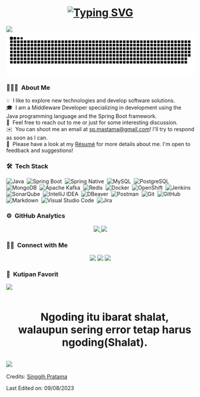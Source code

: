 <h1 id="user-content-toc" align="center">
  <a href="https://git.io/typing-svg">
    <img src="https://readme-typing-svg.herokuapp.com?font=Architects+Daughter&color=7AF79A&size=30&lines=Hey!+It's+Singgih+Pratama!;I'm+a+Middleware+Developer...;And+I'm+a+proud+Indonesian" alt="Typing SVG">
  </a>
</h1>

<!--horizontal divider(gradiant)-->
<img src="https://user-images.githubusercontent.com/73097560/115834477-dbab4500-a447-11eb-908a-139a6edaec5c.gif">

<!--- snake -->
<div align="center">
  <a href="https://mastama.github.io/mastama/">
  <img  src="https://github.com/1999AZZAR/1999AZZAR/blob/main/resources/img/grid-snake.svg"
       alt="snake" /></a>
</div>

### 👨🏻‍💻 &nbsp;About Me

💡 &nbsp;I like to explore new technologies and develop software solutions.\
🎓 &nbsp;I am a Middleware Developer specializing in development using the Java programming language and the Spring Boot framework.\
💬 &nbsp;Feel free to reach out to me or just for some interesting discussion.\
✉️ &nbsp;You can shoot me an email at sp.mastama@gmail.com! I'll try to respond as soon as I can.\
📄 &nbsp;Please have a look at my [Résumé]() for more details about me. I'm open to feedback and suggestions!

### 🛠 &nbsp;Tech Stack

![Java](https://img.shields.io/badge/-Java-05122A?style=flat&logo=Java&logoColor=FFA518)&nbsp;
![Spring Boot](https://img.shields.io/badge/-Spring%20Boot-6DB33F?style=flat&logo=spring&logoColor=white)&nbsp;
![Spring Native](https://img.shields.io/badge/-Spring%20Native-6DB33F?style=flat&logo=spring&logoColor=white)&nbsp;
![MySQL](https://img.shields.io/badge/-MySQL-4479A1?style=flat&logo=mysql&logoColor=white)&nbsp;
![PostgreSQL](https://img.shields.io/badge/-PostgreSQL-336791?style=flat&logo=postgresql&logoColor=white)&nbsp;
![MongoDB](https://img.shields.io/badge/-MongoDB-47A248?style=flat&logo=mongodb&logoColor=white)&nbsp;
![Apache Kafka](https://img.shields.io/badge/-Apache%20Kafka-231F20?style=flat&logo=apache-kafka&logoColor=white)&nbsp;
![Redis](https://img.shields.io/badge/-Redis-DC382D?style=flat&logo=redis&logoColor=white)&nbsp;
![Docker](https://img.shields.io/badge/-Docker-2496ED?style=flat&logo=docker&logoColor=white)&nbsp;
![OpenShift](https://img.shields.io/badge/-OpenShift-EE0000?style=flat&logo=red-hat-open-shift&logoColor=white)&nbsp;
![Jenkins](https://img.shields.io/badge/-Jenkins-D24939?style=flat&logo=jenkins&logoColor=white)&nbsp;
![SonarQube](https://img.shields.io/badge/-SonarQube-4E9BCD?style=flat&logo=sonarqube&logoColor=white)&nbsp;
![IntelliJ IDEA](https://img.shields.io/badge/-IntelliJ%20IDEA-000000?style=flat&logo=intellij-idea&logoColor=white)&nbsp;
![DBeaver](https://img.shields.io/badge/-DBeaver-000000?style=flat&logo=dbeaver&logoColor=white)&nbsp;
![Postman](https://img.shields.io/badge/-Postman-FF6C37?style=flat&logo=postman&logoColor=white)&nbsp;
![Git](https://img.shields.io/badge/-Git-05122A?style=flat&logo=git)&nbsp;
![GitHub](https://img.shields.io/badge/-GitHub-05122A?style=flat&logo=github)&nbsp;
![Markdown](https://img.shields.io/badge/-Markdown-05122A?style=flat&logo=markdown)&nbsp;
![Visual Studio Code](https://img.shields.io/badge/-Visual%20Studio%20Code-05122A?style=flat&logo=visual-studio-code&logoColor=007ACC)&nbsp;
![Jira](https://img.shields.io/badge/-Jira-0052CC?style=flat&logo=Jira&logoColor=white)&nbsp;

### ⚙️ &nbsp;GitHub Analytics

<p align="center">
<a href="https://github.com/mastama">
  <img height="180em" src="https://github-readme-stats-eight-theta.vercel.app/api?username=mastama&show_icons=true&theme=algolia&include_all_commits=true&count_private=true"/>
  <img height="180em" src="https://github-readme-stats-eight-theta.vercel.app/api/top-langs/?username=mastama&layout=compact&langs_count=8&theme=algolia"/>
</a>
</p>

### 🤝🏻 &nbsp;Connect with Me

<p align="center">
<a href="https://linkedin.com/in/singgih-pratama"><img src="https://img.shields.io/badge/-Singgih%20Pratama-0077B5?style=flat&logo=Linkedin&logoColor=white"/></a>
<a href="mailto:sp.mastama@gmail.com"><img src="https://img.shields.io/badge/-sp.mastama@gmail.com-D14836?style=flat&logo=Gmail&logoColor=white"/></a>
<a href="https://instagram.com/s_mastama"><img src="https://img.shields.io/badge/-@s_mastama__-E4405F?style=flat&logo=Instagram&logoColor=white"/></a>
</p>


### 🎯 &nbsp;Kutipan Favorit
<!--horizontal divider(gradiant)-->
<img src="https://user-images.githubusercontent.com/73097560/115834477-dbab4500-a447-11eb-908a-139a6edaec5c.gif">
<div id="user-content-toc">
  <ul align="center">
    <summary><h1 style="display: inline-block">Ngoding itu ibarat shalat, walaupun sering error tetap harus ngoding(Shalat).</h1></summary>
  </ul>
</div>
<!--horizontal divider(gradiant)-->
<img src="https://user-images.githubusercontent.com/73097560/115834477-dbab4500-a447-11eb-908a-139a6edaec5c.gif">

Credits: [Singgih Pratama](https://github.com/mastama)

Last Edited on: 09/08/2023

